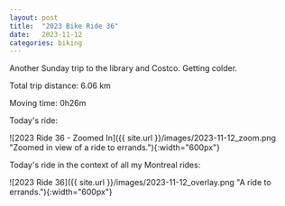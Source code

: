 ```yaml
---
layout: post
title:  "2023 Bike Ride 36"
date:   2023-11-12
categories: biking
---
```


Another Sunday trip to the library and Costco. Getting colder.

Total trip distance: 6.06 km

Moving time: 0h26m

Today's ride:

![2023 Ride 36 - Zoomed In]({{ site.url }}/images/2023-11-12_zoom.png "Zoomed in view of a ride to errands."){:width="600px"}

Today's ride in the context of all my Montreal rides:

![2023 Ride 36]({{ site.url }}/images/2023-11-12_overlay.png "A ride to errands."){:width="600px"}

